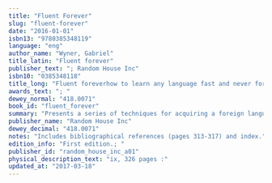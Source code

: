 ```yaml
---
title: "Fluent Forever"
slug: "fluent-forever"
date: "2016-01-01"
isbn13: "9780385348119"
language: "eng"
author_name: "Wyner, Gabriel"
title_latin: "Fluent forever"
publisher_text: "; Random House Inc"
isbn10: "0385348118"
title_long: "Fluent foreverhow to learn any language fast and never forget it"
awards_text: "; "
dewey_normal: "418.0071"
book_id: "fluent_forever"
summary: "Presents a series of techniques for acquiring a foreign language, including news ways of training the tongue for pronunciation, use of visual imagery for connecting sounds and spelling, and spaced-repetition methods for learning new vocabulary."
publisher_name: "Random House Inc"
dewey_decimal: "418.0071"
notes: "Includes bibliographical references (pages 313-317) and index."
edition_info: "First edition.; "
publisher_id: "random_house_inc_a01"
physical_description_text: "ix, 326 pages :"
updated_at: "2017-03-18"
---
```



